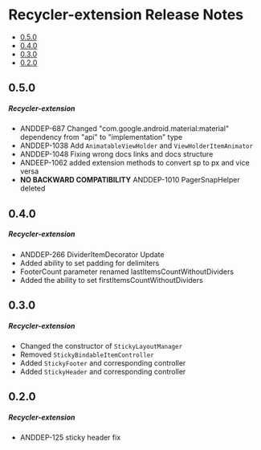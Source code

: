 # Recycler-extension Release Notes

- [0.5.0](#050)
- [0.4.0](#040)
- [0.3.0](#030)
- [0.2.0](#020)

## 0.5.0
##### Recycler-extension
* ANDDEP-687 Changed "com.google.android.material:material" dependency
  from "api" to "implementation" type
* ANDDEP-1038 Add `AnimatableViewHolder` and `ViewHolderItemAnimator`
* ANDDEP-1048 Fixing wrong docs links and docs structure
* ANDEEP-1062 added extension methods to convert sp to px and vice versa
* **NO BACKWARD COMPATIBILITY** ANDDEP-1010 PagerSnapHelper deleted
## 0.4.0
##### Recycler-extension
* ANDDEP-266 DividerItemDecorator Update
* Added ability to set padding for delimiters
* FooterCount parameter renamed lastItemsCountWithoutDividers
* Added the ability to set firstItemsCountWithoutDividers
## 0.3.0
##### Recycler-extension
* Changed the constructor of `StickyLayoutManager`
* Removed `StickyBindableItemController`
* Added `StickyFooter` and corresponding controller
* Added `StickyHeader` and corresponding controller
## 0.2.0
##### Recycler-extension
* ANDDEP-125 sticky header fix